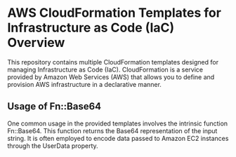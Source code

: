 # AWS CloudFormation Templates for Infrastructure as Code (IaC) Overview
This repository contains multiple CloudFormation templates designed for managing Infrastructure as Code (IaC). CloudFormation is a service provided by Amazon Web Services (AWS) that allows you to define and provision AWS infrastructure in a declarative manner.

## Usage of Fn::Base64
One common usage in the provided templates involves the intrinsic function Fn::Base64. This function returns the Base64 representation of the input string. It is often employed to encode data passed to Amazon EC2 instances through the UserData property.